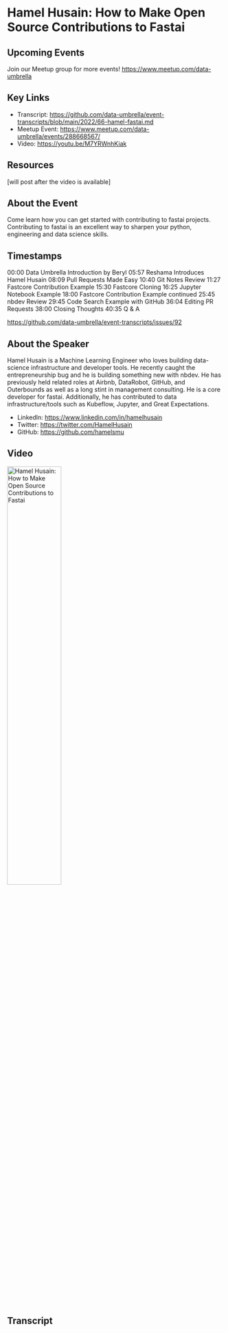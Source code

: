 # Hamel Husain: How to Make Open Source Contributions to Fastai

## Upcoming Events
Join our Meetup group for more events!
https://www.meetup.com/data-umbrella

## Key Links
- Transcript: https://github.com/data-umbrella/event-transcripts/blob/main/2022/66-hamel-fastai.md 
- Meetup Event: https://www.meetup.com/data-umbrella/events/288668567/
- Video: https://youtu.be/M7YRWnhKiak


## Resources
[will post after the video is available]

## About the Event
Come learn how you can get started with contributing to fastai projects. Contributing to fastai is an excellent way to sharpen your python, engineering and data science skills.


## Timestamps
00:00 Data Umbrella Introduction by Beryl
05:57 Reshama Introduces Hamel Husain
08:09 Pull Requests Made Easy
10:40 Git Notes Review 
11:27 Fastcore Contribution Example
15:30 Fastcore Cloning 
16:25 Jupyter Notebook Example
18:00 Fastcore Contribution Example continued
25:45 nbdev Review 
29:45 Code Search Example with GitHub
36:04 Editing PR Requests
38:00 Closing Thoughts
40:35 Q & A

https://github.com/data-umbrella/event-transcripts/issues/92


## About the Speaker
Hamel Husain is a Machine Learning Engineer who loves building data-science infrastructure and developer tools. He recently caught the entrepreneurship bug and he is building something new with nbdev. He has previously held related roles at Airbnb, DataRobot, GitHub, and Outerbounds as well as a long stint in management consulting.
He is a core developer for fastai. Additionally, he has contributed to data infrastructure/tools such as Kubeflow, Jupyter, and Great Expectations.

- LinkedIn: https://www.linkedin.com/in/hamelhusain
- Twitter: https://twitter.com/HamelHusain
- GitHub: https://github.com/hamelsmu

## Video
<a href="http://www.youtube.com/watch?feature=player_embedded&v=M7YRWnhKiak" target="_blank"><img src="http://img.youtube.com/vi/M7YRWnhKiak/0.jpg"
alt="Hamel Husain: How to Make Open Source Contributions to Fastai" width="50%" /></a>


## Transcript
